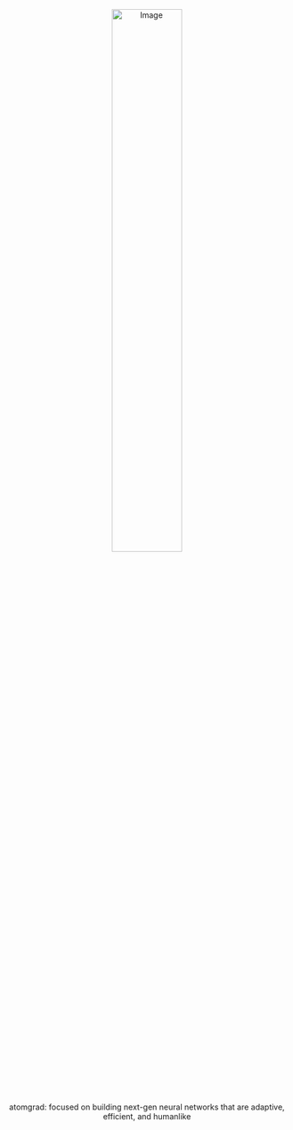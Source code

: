 <div align="center">

<picture>
  <img width="50%" height="50%" alt="Image" src="https://github.com/user-attachments/assets/cb651a09-f974-4a8b-b493-8df424cb5697">
</picture>

atomgrad: focused on building next-gen neural networks that are adaptive, efficient, and humanlike

</div>




